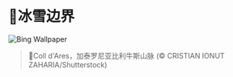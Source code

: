 # 🔖冰雪边界

![Bing Wallpaper](https://www.bing.com/th?id=OHR.CatalanPyrenees_ZH-CN9699602584_1920x1080.jpg&rf=LaDigue_1920x1080.jpg&pid=hp)

> 📝Coll d'Ares，加泰罗尼亚比利牛斯​​山脉 (© CRISTIAN IONUT ZAHARIA/Shutterstock)
